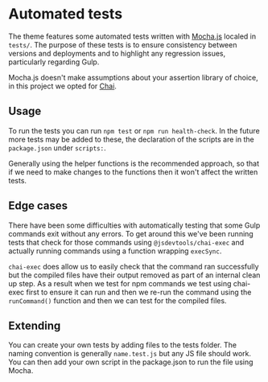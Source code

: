 # Automated tests

The theme features some automated tests written with [Mocha.js](https://mochajs.org/) localed in `tests/`. The purpose of these tests is to ensure consistency between versions and deployments and to highlight any regression issues, particularly regarding Gulp.

Mocha.js doesn't make assumptions about your assertion library of choice, in this project we opted for [Chai](https://www.chaijs.com/).

## Usage

To run the tests you can run `npm test` or `npm run health-check`. In the future more tests may be added to these, the declaration of the scripts are in the `package.json` under `scripts:`.

Generally using the helper functions is the recommended approach, so that if we need to make changes to the functions then it won't affect the written tests.

## Edge cases

There have been some difficulties with automatically testing that some Gulp commands exit without any errors. To get around this we've been running tests that check for those commands using `@jsdevtools/chai-exec` and actually running commands using a function wrapping `execSync`.

`chai-exec` does allow us to easily check that the command ran successfully but the compiled files have their output removed as part of an internal clean up step. As a result when we test for npm commands we test using chai-exec first to ensure it can run and then we re-run the command using the `runCommand()` function and then we can test for the compiled files.

## Extending

You can create your own tests by adding files to the tests folder. The naming convention is generally `name.test.js` but any JS file should work. You can then add your own script in the package.json to run the file using Mocha.

